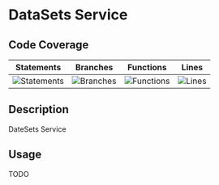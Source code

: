 
# DataSets Service

## Code Coverage

| Statements                  | Branches                | Functions                 | Lines             |
| --------------------------- | ----------------------- | ------------------------- | ----------------- |
| ![Statements](https://img.shields.io/badge/statements-98.11%25-brightgreen.svg?style=flat) | ![Branches](https://img.shields.io/badge/branches-100%25-brightgreen.svg?style=flat) | ![Functions](https://img.shields.io/badge/functions-94.87%25-brightgreen.svg?style=flat) | ![Lines](https://img.shields.io/badge/lines-97.84%25-brightgreen.svg?style=flat) |

## Description

DateSets Service

## Usage

TODO
